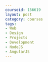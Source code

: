 ```yaml
---
courseid: 156619
layout: post
category: courses
tags:
- Web
- Design
- Projects
- Development
- NodeJS
- AngularJS
---
```


